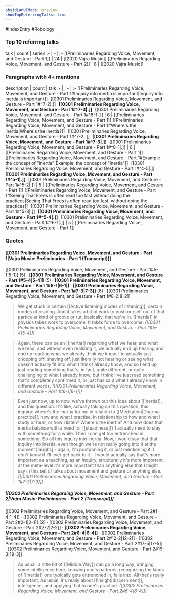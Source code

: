 ```yaml
---
obsidianUIMode: preview
showTopReferringTalks: true
---
```

#IndexEntry #Robology

### Top 10 referring talks
talk | count | series
:- | - |: -
[[Preliminaries Regarding Voice, Movement, and Gesture - Part 1]] | 24 | [[2020 Vajra Music]]
[[Preliminaries Regarding Voice, Movement, and Gesture - Part 2]] | 8 | [[2020 Vajra Music]]

### Paragraphs with 4+ mentions
description | count | talk
:- | : - | :-
[[Preliminaries Regarding Voice, Movement, and Gesture - Part 1#Inquiry into inertia is important\|Inquiry into inertia is important]] &nbsp;&nbsp;[[0301 Preliminaries Regarding Voice, Movement, and Gesture - Part 1#^7-2\|.]] &nbsp; **[[0301 Preliminaries Regarding Voice, Movement, and Gesture - Part 1#^7-3\|.]]** &nbsp; [[0301 Preliminaries Regarding Voice, Movement, and Gesture - Part 1#^8-1\|.]] | 6 | [[Preliminaries Regarding Voice, Movement, and Gesture - Part 1]]
[[Preliminaries Regarding Voice, Movement, and Gesture - Part 1#Where's the inertia\|Where's the inertia?]] &nbsp;&nbsp;[[0301 Preliminaries Regarding Voice, Movement, and Gesture - Part 1#^7-2\|.]] &nbsp; **[[0301 Preliminaries Regarding Voice, Movement, and Gesture - Part 1#^7-3\|.]]** &nbsp; [[0301 Preliminaries Regarding Voice, Movement, and Gesture - Part 1#^8-1\|.]] | 6 | [[Preliminaries Regarding Voice, Movement, and Gesture - Part 1]]
[[Preliminaries Regarding Voice, Movement, and Gesture - Part 1#Example the concept of "inertia"\|Example: the concept of "inertia"]] &nbsp;&nbsp;[[0301 Preliminaries Regarding Voice, Movement, and Gesture - Part 1#^4-5\|.]] &nbsp; **[[0301 Preliminaries Regarding Voice, Movement, and Gesture - Part 1#^5-1\|.]]** &nbsp; [[0301 Preliminaries Regarding Voice, Movement, and Gesture - Part 1#^5-2\|.]] | 5 | [[Preliminaries Regarding Voice, Movement, and Gesture - Part 1]]
[[Preliminaries Regarding Voice, Movement, and Gesture - Part 1#Seeing That Frees is often read too fast without doing the practices\|Seeing That Frees is often read too fast, without doing the practices]] &nbsp;&nbsp;[[0301 Preliminaries Regarding Voice, Movement, and Gesture - Part 1#^5-3\|.]] &nbsp; **[[0301 Preliminaries Regarding Voice, Movement, and Gesture - Part 1#^5-4\|.]]** &nbsp; [[0301 Preliminaries Regarding Voice, Movement, and Gesture - Part 1#^6-1\|.]] | 5 | [[Preliminaries Regarding Voice, Movement, and Gesture - Part 1]]

### Quotes
#### [[0301 Preliminaries Regarding Voice, Movement, and Gesture - Part 1|Vajra Music: Preliminaries - Part 1 (Transcript)]]
<span class="counts">[[0301 Preliminaries Regarding Voice, Movement, and Gesture - Part 1#5-1|5-1]] (5) · **[[0301 Preliminaries Regarding Voice, Movement, and Gesture - Part 1#5-4|5-4]]** (5) · **[[0301 Preliminaries Regarding Voice, Movement, and Gesture - Part 1#6-1|6-1]]** · **[[0301 Preliminaries Regarding Voice, Movement, and Gesture - Part 1#7-3|7-3]]** (6) · [[0301 Preliminaries Regarding Voice, Movement, and Gesture - Part 1#8-2|8-2]]</span>

> We get stuck in certain [[Active listening|modes of listening]], certain modes of reading. And it takes a bit of work to push ourself out of that particular kind of groove or rut, basically, that we're in. [[Inertia]] in physics takes work to overcome. It takes force to overcome. _([[0301 Preliminaries Regarding Voice, Movement, and Gesture - Part 1#5-4|5-4]])_

> Again, there can be an [[inertia]] regarding what we hear, and what we read, and without even realizing it, we actually end up hearing and end up reading what we already think we know. I'm actually just chopping off, shaving off, just literally not hearing or seeing what doesn't actually fit into what I think I already know, and so I end up just reading something that's, in fact, quite different, or quite challenging to what I already know, but I think I've just read something that's completely confirmed it, or just has said what I already know in different words. _([[0301 Preliminaries Regarding Voice, Movement, and Gesture - Part 1#6-1|6-1]])_

> Even just now, up to now, we've thrown out this idea about [[inertia]], and this question. It's like, actually taking on this question, this inquiry: where's the inertia for me in relation to [[Meditation|Dharma practice]], how and what I practise, in relationship to how and what I study or hear, or how I listen? Where's the inertia? And how does that inertia balance with a need for [[steadiness]]? I actually need to stay with something for a while. Then I can get too entrenched in something. So all this inquiry into inertia. Now, I would say that that inquiry into inertia, even though we're not really going into it at the moment [laughs] - again, I'm postponing it, or just mentioning it; I don't know if I'll ever get back to it - I would actually say that's _more_ important as a teaching, as an inquiry, structurally it's more important, at the meta-level it's more important than anything else that I might say in this set of talks about movement and gesture or anything else. _([[0301 Preliminaries Regarding Voice, Movement, and Gesture - Part 1#7-3|7-3]])_

##### [[0302 Preliminaries Regarding Voice, Movement, and Gesture - Part 2|Vajra Music: Preliminaries - Part 2 (Transcript)]]
<span class="counts">[[0302 Preliminaries Regarding Voice, Movement, and Gesture - Part 2#1-4|1-4]] · [[0302 Preliminaries Regarding Voice, Movement, and Gesture - Part 2#2-1|2-1]] (2) · [[0302 Preliminaries Regarding Voice, Movement, and Gesture - Part 2#2-2|2-2]] · **[[0302 Preliminaries Regarding Voice, Movement, and Gesture - Part 2#6-4|6-4]]** · [[0302 Preliminaries Regarding Voice, Movement, and Gesture - Part 2#12-2|12-2]] · [[0302 Preliminaries Regarding Voice, Movement, and Gesture - Part 2#17-5|17-5]] · [[0302 Preliminaries Regarding Voice, Movement, and Gesture - Part 2#19-3|19-3]]</span>

> As usual, a little bit of [[Middle Way]] can go a long way, bringing some intelligence here, knowing one's patterns, recognizing the kinds of [[inertia]] one typically gets entrenched in, falls into. All that's really important. As usual, it's really about [[Insight|discernment]], intelligence, and applying that to one's practice. _([[0302 Preliminaries Regarding Voice, Movement, and Gesture - Part 2#6-4|6-4]])_

